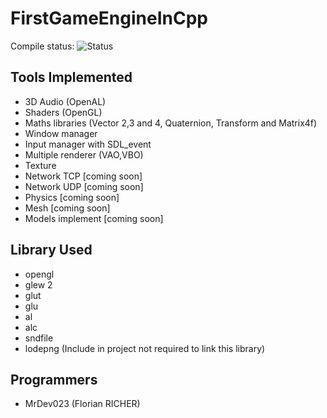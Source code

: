 # FirstGameEngineInCpp
Compile status: ![Status](https://travis-ci.org/mrdev023/MrDev023-Cpp-Engine.svg?branch=master)

## Tools Implemented
- 3D Audio (OpenAL)
- Shaders (OpenGL)
- Maths libraries (Vector 2,3 and 4, Quaternion, Transform  and Matrix4f)
- Window manager
- Input manager with SDL_event
- Multiple renderer (VAO,VBO)
- Texture
- Network TCP [coming soon]
- Network UDP [coming soon]
- Physics [coming soon]
- Mesh [coming soon]
- Models implement [coming soon]

## Library Used
- opengl
- glew 2
- glut 
- glu
- al
- alc
- sndfile
- lodepng (Include in project not required to link this library)

## Programmers
- MrDev023 (Florian RICHER)
